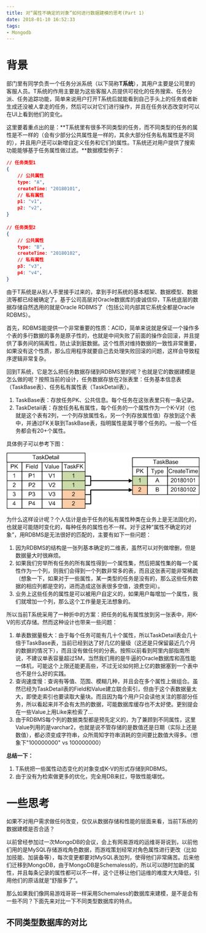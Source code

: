 ```yaml
---
title: 对“属性不确定的对象”如何进行数据建模的思考(Part 1)
date: 2018-01-10 16:52:33
tags:
- Mongodb
---
```


# 背景

部门里有同学负责一个任务分派系统（以下简称**T系统**），其用户主要是公司里的客服人员。T系统的作用主要是为这些客服人员提供可视化的任务搜索、任务分派、任务追踪功能，简单来说用户打开T系统后就能看到自己手头上的任务或者新生成还没被人拿走的任务，然后可以对它们进行操作，并且在任务状态改变时可以在UI上看到他们的变化。

这里要着重点出的是：**T系统里有很多不同类型的任务，而不同类型的任务的属性是不一样的（会有少部分公共属性是一样的，其余大部分任务私有属性是不同的），并且用户还可以新增自定义任务和它们的属性。T系统还对用户提供了搜索功能能够基于任务属性做过滤。**数据模型例子：

```json
// 任务类型1
{
    // 公共属性
    type: "A",
    createTime: "20180101",
    // 私有属性
    p1: "v1",
    p2: "v2",
}

// 任务类型2
{
    // 公共属性
    type: "B",
    createTime: "20180102",
    // 私有属性
    p3: "v3",
    p4: "v4",
}
```
由于T系统是从别人手里接手过来的，拿到手时系统的基本框架、数据模型、数据流等都已经被确定了。基于公司高层对Oracle数据库的虔诚信仰，T系统底层的数据存储自然选用的就是Oracle RDBMS了（包括公司内部其它系统全都是Oracle RDBMS）。

首先，RDBMS能提供一个非常重要的性质：ACID，简单来说就是保证一个操作多个表的多行数据的事务是原子性的，也就是中间失败了前面的操作会回滚，并且提供了事务间的隔离性，防止读到脏数据。这个性质对维持数据的一致性非常重要，如果没有这个性质，那么应用程序就要自己去处理失败回滚的问题，这样会导致程序逻辑非常复杂。

回到T系统，它是怎么把任务数据存储到RDBMS里的呢？也就是它的数据建模是怎么做的呢？按照当前的设计，任务数据存放在2张表里：任务基本信息表（TaskBase表）、任务私有属性表（TaskDetail表）。
1. TaskBase表：存放任务PK、公共信息。每个任务在这张表里只有一条记录。
2. TaskDetail表：存放任务私有属性，每个任务的一个属性作为一个K-V对（也就是这个表有2列，一个列存放属性名，另一个列存放属性值）存放到这个表中，并通过FK关联到TaskBase表，指明属性是属于哪个任务的。一般一个任务都会有20+个属性。

具体例子可以参考下图：

![](https://raw.githubusercontent.com/yellowb/yellowb.github.io/hexo/source/uploads/20180110/rdbms_ER.png)

为什么这样设计呢？个人估计是由于任务的私有属性种类在业务上是无法固化的，也就是可能随时变化的，每种任务的属性也不一样。对于这种“属性不确定的对象”，用RDBMS是无法很好的匹配的，主要有如下一些问题：
1. 因为RDBMS的结构是一张列基本确定的二维表，虽然可以对列做增删，但是数据量大时很麻烦。
2. 如果我们穷举所有任务的所有属性得到一个属性集，然后把属性集的每一个属性作为一个列，则我们会得到一个列数非常多的表，而且这张表可能非常稀疏（想象一下，如果对于一些属性，某一类型的任务是没有的，那么这些任务数据的相应列都是空的，进而造成这张表很多空值，浪费空间）。
3. 业务上这些任务的属性是可以被用户自定义的，如果用户每增加一个属性，我们就增加一个列，那么这个工作量是无法想象的。

所以当前T系统采用了一种折中的方案：把任务的私有属性放到另一张表中，用K-V的形式存储。然而这种设计也带来一些问题：
1. 单表数据量极大：由于每个任务可能有几十个属性，所以TaskDetail表会几十倍于TaskBase表，当前已经到达了好几亿的量级（这还是只保留最近几个月的数据的情况下），而且没有做任何的分表。按照以前看到阿里内部指南所说，不建议单表容量超过5M，当然我们用的是牛逼的Oracle数据库和高性能一体机，可能这个上限还能更高些，不过无论如何把上亿的数据塞到一个表中也不是什么好的实践。
2. 查询速度慢：查询有等值、范围、模糊几种，并且会在多个属性上做组合。虽然已经为TaskDetail表的Field和Value建立联合索引，但由于这个表数据量太大，即使走索引也要读取大量块。而且因为每个用户只会读他关注的那部分任务，所以看起来并不会有太热的数据，可能数据库缓存也不太好使。更别提会在一些Value上用Like来检索了...
3. 由于RDBMS每个列的数据类型都是预先定义的，为了兼顾到不同属性，这里Value列用的是varchar2，也就是说不管存储的是数值还是日期（实际上还是数值），都必须变成字符串，众所周知字符串消耗的空间要比数值大得多。（想象下"100000000" vs 100000000）

**总结一下：**
1. T系统把一些属性动态变化的对象变成K-V的形式存储到RDBMS。
2. 由于没有为检索做更多的优化，完全用DB来扛，导致性能堪忧。

# 一些思考
如果不对用户需求做任何改变，仅仅从数据存储和性能的层面来看，当前T系统的数据建模是否合适？

以前曾经参加过一次MongoDB的会议，会上有网易游戏的运维哥哥说到，以前他们用的是MySQL存储游戏角色数据，而游戏策划经常对角色属性进行更改（比如加技能、加装备等），每次变更都要对MySQL表加列，使得他们非常痛苦。后来他们迁移到MongoDB，由于MongoDB是Schemaless的，所以可以随时加新的属性，并且每条记录的属性都可以不一样，这个迁移让他们运维的难度大大降低，引用他们的原话就是“舒服多了”。

那么如果我们像网易游戏哥哥一样采用Schemaless的数据库来建模，是不是会有一些不同？下面先来对比一下不同类型数据库的特点。

## 不同类型数据库的对比


















